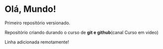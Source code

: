 # Olá, Mundo!
 Primeiro repositório versionado.

 Repositório criando durando o curso de **git e github**(canal Curso em video)
 
 Linha adicionada remotamente!
